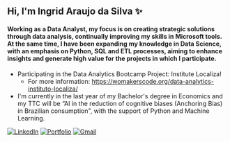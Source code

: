 ## Hi, I'm Ingrid Araujo da Silva ✨
#### Working as a Data Analyst, my focus is on creating strategic solutions through data analysis, continually improving my skills in Microsoft tools. At the same time, I have been expanding my knowledge in Data Science, with an emphasis on Python, SQL and ETL processes, aiming to enhance insights and generate high value for the projects in which I participate.

- Participating in the Data Analytics Bootcamp Project: Institute Localiza!
  - For more information: https://womakerscode.org/data-analytics-instituto-localiza/
- I'm currently in the last year of my Bachelor's degree in Economics and my TTC will be “AI in the reduction of cognitive biases (Anchoring Bias) in Brazilian consumption", with the support of Python and Machine Learning.

[![LinkedIn](https://img.shields.io/badge/LinkedIn-0077B5?style=for-the-badge&logo=linkedin&logoColor=white)](https://www.linkedin.com/in/ingrid-araujo-da-silva/)
[![Portfolio](https://img.shields.io/badge/Portfolio-000000?style=for-the-badge&logo=About.me&logoColor=white)](https://separate-jumbo-60c.notion.site/Portf-lio-Ingrid-A-Silva-2e7d42fe5d8844a9bcf8f46dea0e6ec1)
[![Gmail](https://img.shields.io/badge/Gmail-D14836?style=for-the-badge&logo=gmail&logoColor=white)](mailto:ingrid27.silvaraujo@gmail.com)

<!--
**IngridASilva/IngridASilva** is a ✨ _special_ ✨ repository because its `README.md` (this file) appears on your GitHub profile.

Here are some ideas to get you started:

- 🔭 I’m currently working on ...
- 🌱 I’m currently learning ...
- 👯 I’m looking to collaborate on ...
- 🤔 I’m looking for help with ...
- 💬 Ask me about ...
- 📫 How to reach me: ...
- 😄 Pronouns: ...
- ⚡ Fun fact: ...
-->
